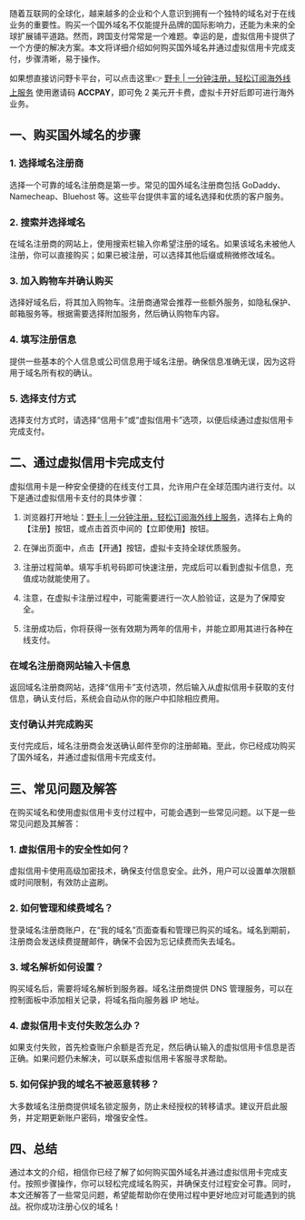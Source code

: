 随着互联网的全球化，越来越多的企业和个人意识到拥有一个独特的域名对于在线业务的重要性。购买一个国外域名不仅能提升品牌的国际影响力，还能为未来的全球扩展铺平道路。然而，跨国支付常常是一个难题。幸运的是，虚拟信用卡提供了一个方便的解决方案。本文将详细介绍如何购买国外域名并通过虚拟信用卡完成支付，步骤清晰，易于操作。

如果想直接访问野卡平台，可以点击这里👉 [野卡 | 一分钟注册，轻松订阅海外线上服务](https://bit.ly/bewildcard) 使用邀请码 **ACCPAY**，即可免 2 美元开卡费，虚拟卡开好后即可进行海外业务。

## 一、购买国外域名的步骤

### 1. 选择域名注册商

选择一个可靠的域名注册商是第一步。常见的国外域名注册商包括 GoDaddy、Namecheap、Bluehost 等。这些平台提供丰富的域名选择和优质的客户服务。

### 2. 搜索并选择域名

在域名注册商的网站上，使用搜索栏输入你希望注册的域名。如果该域名未被他人注册，你可以直接购买；如果已被注册，可以选择其他后缀或稍微修改域名。

### 3. 加入购物车并确认购买

选择好域名后，将其加入购物车。注册商通常会推荐一些额外服务，如隐私保护、邮箱服务等。根据需要选择附加服务，然后确认购物车内容。

### 4. 填写注册信息

提供一些基本的个人信息或公司信息用于域名注册。确保信息准确无误，因为这将用于域名所有权的确认。

### 5. 选择支付方式

选择支付方式时，请选择“信用卡”或“虚拟信用卡”选项，以便后续通过虚拟信用卡完成支付。

## 二、通过虚拟信用卡完成支付

虚拟信用卡是一种安全便捷的在线支付工具，允许用户在全球范围内进行支付。以下是通过虚拟信用卡支付的具体步骤：

1. 浏览器打开地址：[野卡 | 一分钟注册，轻松订阅海外线上服务](https://bit.ly/bewildcard)，选择右上角的【注册】按钮，或点击首页中间的【立即使用】按钮。
  
2. 在弹出页面中，点击【开通】按钮，虚拟卡支持全球优质服务。

3. 注册过程简单。填写手机号码即可快速注册，完成后可以看到虚拟卡信息，充值成功就能使用了。

4. 注意，在虚拟卡注册过程中，可能需要进行一次人脸验证，这是为了保障安全。

5. 注册成功后，你将获得一张有效期为两年的信用卡，并能立即用其进行各种在线支付。

### 在域名注册商网站输入卡信息

返回域名注册商网站，选择“信用卡”支付选项，然后输入从虚拟信用卡获取的支付信息，确认支付后，系统会自动从你的账户中扣除相应费用。

### 支付确认并完成购买

支付完成后，域名注册商会发送确认邮件至你的注册邮箱。至此，你已经成功购买了国外域名，并通过虚拟信用卡完成支付。

## 三、常见问题及解答

在购买域名和使用虚拟信用卡支付过程中，可能会遇到一些常见问题。以下是一些常见问题及其解答：

### 1. 虚拟信用卡的安全性如何？

虚拟信用卡使用高级加密技术，确保支付信息安全。此外，用户可以设置单次限额或时间限制，有效防止盗刷。

### 2. 如何管理和续费域名？

登录域名注册商账户，在“我的域名”页面查看和管理已购买的域名。域名到期前，注册商会发送续费提醒邮件，确保不会因为忘记续费而失去域名。

### 3. 域名解析如何设置？

购买域名后，需要将域名解析到服务器。域名注册商提供 DNS 管理服务，可以在控制面板中添加相关记录，将域名指向服务器 IP 地址。

### 4. 虚拟信用卡支付失败怎么办？

如果支付失败，首先检查账户余额是否充足，然后确认输入的虚拟信用卡信息是否正确。如果问题仍未解决，可以联系虚拟信用卡客服寻求帮助。

### 5. 如何保护我的域名不被恶意转移？

大多数域名注册商提供域名锁定服务，防止未经授权的转移请求。建议开启此服务，并定期更新账户密码，增强安全性。

## 四、总结

通过本文的介绍，相信你已经了解了如何购买国外域名并通过虚拟信用卡完成支付。按照步骤操作，你可以轻松完成域名购买，并确保支付过程安全可靠。同时，本文还解答了一些常见问题，希望能帮助你在使用过程中更好地应对可能遇到的挑战。祝你成功注册心仪的域名！